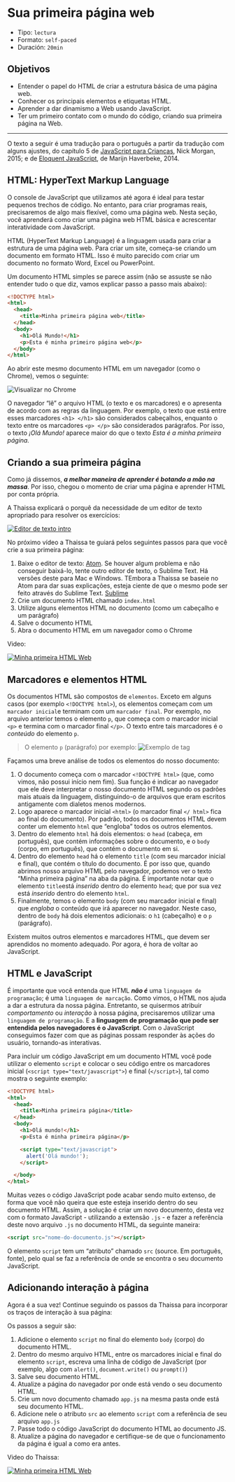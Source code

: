 # Sua primeira página web

- Tipo: `lectura`
- Formato: `self-paced`
- Duración: `20min`

## Objetivos

- Entender o papel do HTML de criar a estrutura básica de uma página web.
- Conhecer os principais elementos e etiquetas HTML.
- Aprender a dar dinamismo a Web usando JavaScript.
- Ter um primeiro contato com o mundo do código, criando sua primeira página na
  Web.

***

O texto a seguir é uma tradução para o português a partir da tradução com alguns
ajustes, do capítulo 5 de [JavaScript para Crianças](http://pepa.holla.cz/wp-content/uploads/2015/11/JavaScript-for-Kids.pdf),
Nick Morgan, 2015; e de [Eloquent JavaScript](http://eloquentjavascript.net/),
de Marijn Haverbeke, 2014.

## HTML: HyperText Markup Language

O console de JavaScript que utilizamos até agora é ideal para testar pequenos
trechos de código. No entanto, para criar programas reais, precisaremos de algo
mais flexível, como uma página web. Nesta seção, você aprenderá como criar uma
página web HTML básica e acrescentar interatividade com JavaScript.

HTML (HyperText Markup Language) é a linguagem usada para criar a estrutura de
uma página web. Para criar um site, começa-se criando um documento em formato
HTML. Isso é muito parecido com criar um documento no formato Word, Excel ou
PowerPoint.

Um documento HTML simples se parece assim (não se assuste se não entender tudo o
que diz, vamos explicar passo a passo mais abaixo):

```html
<!DOCTYPE html>
<html>
  <head>
    <title>Minha primeira página web</title>
  </head>
  <body>
    <h1>Olá Mundo!</h1>
    <p>Esta é minha primeiro página web</p>
  </body>
</html>
```

Ao abrir este mesmo documento HTML em um navegador (como o Chrome), vemos o
seguinte:

![Visualizar no Chrome](https://user-images.githubusercontent.com/25912510/37315484-fdd43c6e-2627-11e8-835d-1b7b71a7913b.png)

O navegador “lê” o arquivo HTML (o texto e os marcadores) e o apresenta de acordo
com as regras da linguagem. Por exemplo, o texto que está entre esses marcadores
`<h1> </h1>` são considerados cabeçalhos, enquanto o texto entre os marcadores
`<p> </p>` são considerados parágrafos. Por isso, o texto _¡Olá Mundo!_ aparece
maior do que o texto _Esta é a minha primeira página._

## Criando a sua primeira página

Como já dissemos, _**a melhor maneira de aprender é botando a mão na massa**_.
Por isso, chegou o momento de criar uma página e aprender HTML por conta própria.

A Thaissa  explicará o porquê da necessidade de um editor de texto apropriado
para resolver os exercícios:

[![Editor de texto intro](https://embed-ssl.wistia.com/deliveries/8cff57d37f73a74a557d246050d583027af215ce.jpg?image_play_button_size=2x&amp;image_crop_resized=960x540&amp;image_play_button=1&amp;image_play_button_color=f7b617e0)](https://laboratoria.wistia.com/medias/37gb5iondx?wvideo=37gb5iondx)

No próximo vídeo a Thaissa te guiará pelos seguintes passos para que você crie
a sua primeira página:

1. Baixe o editor de texto: [Atom](https://atom.io/). Se houver algum
   problema e não conseguir baixá-lo, tente outro editor de texto, o Sublime
   Text. Há versões deste para Mac e Windows. TEmbora a Thaissa se baseie no
   Atom para dar suas explicações, esteja ciente de que o mesmo pode ser feito
   através do Sublime Text. [Sublime](https://www.sublimetext.com/3)
2. Crie um documento HTML chamado `index.html`
3. Utilize alguns elementos HTML no documento (como um cabeçalho e um parágrafo)
4. Salve o documento HTML
5. Abra o documento HTML em um navegador como o Chrome

Video:

[![Minha primeira HTML Web](https://embed-ssl.wistia.com/deliveries/5965a3abc9c483a990a081c16a199ce6ea2d70ce.jpg?image_play_button_size=2x&amp;image_crop_resized=960x540&amp;image_play_button=1&amp;image_play_button_color=f7b617e0)](https://laboratoria.wistia.com/medias/u3xr67d4he?wvideo=u3xr67d4he)

## Marcadores e elementos HTML

Os documentos HTML são compostos de `elementos`. Exceto em alguns casos (por
exemplo `<!DOCTYPE html>`), os elementos começam com um `marcador inicial`e
terminam com um `marcador final`. Por exemplo, no arquivo anterior temos o
elemento `p`, que começa com o marcador inicial `<p>` e termina com o marcador
final `</p>`. O texto entre tais marcadores é o _conteúdo_ do elemento `p`.

> O elemento `p` (parágrafo) por exemplo:
![Exemplo de tag](https://user-images.githubusercontent.com/25912510/37315511-1c0f070e-2628-11e8-8935-928fb17d6747.png)

Façamos uma breve análise de todos os elementos do nosso documento:

1. O documento começa com o marcador `<!DOCTYPE html>` (que, como vimos, não
   possui início nem fim). Sua função é indicar ao navegador que ele deve
   interpretar o nosso documento HTML segundo os padrões mais atuais da
   linguagem, distinguindo-o de arquivos que eram escritos antigamente com
   dialetos menos modernos.
2. Logo aparece o marcador inicial `<html>` (o marcador final `</ html>` fica ao
   final do documento). Por padrão, todos os documentos HTML devem conter um
   elemento `html` que “engloba” todos os outros elementos.
3. Dentro do elemento `html` há dois elementos: o `head` (cabeça, em português),
   que contém informações sobre o documento, e o `body` (corpo, em português),
   que contém o documento em si.
4. Dentro do elemento `head` há o elemento `title` (com seu marcador inicial e
   final), que contém o título do documento. É por isso que, quando abrimos
   nosso arquivo HTML pelo navegador, podemos ver o texto “Minha primeira
   página” na aba da página. É importante notar que o elemento `title`está
   _inserido_ dentro do elemento `head`; que por sua vez está _inserido_ dentro
   do elemento `html`.
5. Finalmente, temos o elemento `body` (com seu marcador inicial e final) que
   _engloba_ o conteúdo que irá aparecer no navegador. Neste caso, dentro de
   `body` há dois elementos adicionais: o `h1` (cabeçalho) e o `p` (parágrafo).

<!--
Una manera de visualizar este concepto de "encapsulado" donde unos elementos
"contienen" a otros es a través de este gráfico:

![HTML Jerarquía](http://apprize.info/javascript/kids/kids.files/image057.jpg)
-->

Existem muitos outros elementos e marcadores HTML, que devem ser aprendidos no
momento adequado. Por agora, é hora de voltar ao JavaScript.

<!-- ## HTML + CSS
Agrega estilos con CSS
-->

## HTML e JavaScript

É importante que você entenda que HTML _**não é**_ uma `linguagem de
programação`; é uma `linguagem de marcação`. Como vimos, o HTML nos ajuda a dar
a estrutura da nossa página. Entretanto, se quisermos atribuir _comportamento_
ou _interação_ à nossa página, precisaremos utilizar uma `linguagem de
programação`. E a **linguagem de programação que pode ser entendida pelos
navegadores é o JavaScript**. Com o JavaScript conseguimos fazer com que as
páginas possam responder às ações do usuário, tornando-as interativas.

Para incluir um código JavaScript em um documento HTML você pode utilizar o
elemento `script` e colocar o seu código entre os marcadores inicial (`<script
type="text/javascript">`) e final (`</script>`), tal como mostra o seguinte
exemplo:

```html
<!DOCTYPE html>
<html>
  <head>
    <title>Minha primeira página</title>
  </head>
  <body>
    <h1>Olá mundo!</h1>
    <p>Esta é minha primeira página</p>

    <script type="text/javascript">
      alert('Olá mundo!');
    </script>

  </body>
</html>
```

Muitas vezes o código JavaScript pode acabar sendo muito extenso, de forma que
você não queira que este esteja inserido dentro do seu documento HTML. Assim, a
solução é criar um novo documento, desta vez com o formato JavaScript - utilizando
a extensão `.js` - e fazer a referência deste novo arquivo `.js` no documento
HTML, da seguinte maneira:

```html
<script src="nome-do-documento.js"></script>
```

O elemento `script` tem um “atributo” chamado `src` (source. Em português, fonte),
pelo qual se faz a referência de onde se encontra o seu documento JavaScript.

## Adicionando interação à página

Agora é a sua vez! Continue seguindo os passos da Thaissa para incorporar os
traços de interação à sua página:

Os passos a seguir são:

1. Adicione o elemento `script` no final do elemento `body` (corpo) do documento
   HTML.
2. Dentro do mesmo arquivo HTML, entre os marcadores inicial e final do elemento
   `script`, escreva uma linha de código de JavaScript (por exemplo, algo com
   `alert()`, `document.write()` ou `prompt()`)
3. Salve seu documento HTML.
4. Atualize a página do navegador por onde está vendo o seu documento HTML.
5. Crie um novo documento chamado `app.js` na mesma pasta onde está seu documento
   HTML.
6. Adicione nele o atributo `src` ao elemento `script` com a referência de seu
   arquivo `app.js`
7. Passe todo o código JavaScript do documento HTML ao documento JS.
8. Atualize a página do navegador e certifique-se de que o funcionamento da
   página é igual a como era antes.

Video do Thaissa:

[![Minha primeira HTML Web](https://embed-ssl.wistia.com/deliveries/b01097fed7f8868ca3f815a940ab9761551e3d78.jpg?image_play_button_size=2x&amp;image_crop_resized=960x540&amp;image_play_button=1&amp;image_play_button_color=f7b617e0)](https://laboratoria.wistia.com/medias/c7dis0vp80?wvideo=c7dis0vp80)

<!--
## Sube tu página a GitHub Pages

y deplegándola en [GitHub Pages](https://pages.github.com/)
-->
